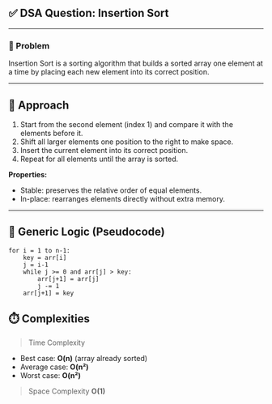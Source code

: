 ## ✅ DSA Question: Insertion Sort

---

### 🧠 Problem  

Insertion Sort is a sorting algorithm that builds a sorted array one element at a time by placing each new element into its correct position.

---

## 🧭 Approach

1. Start from the second element (index 1) and compare it with the elements before it.  
2. Shift all larger elements one position to the right to make space.  
3. Insert the current element into its correct position.  
4. Repeat for all elements until the array is sorted.  

**Properties:**  
- Stable: preserves the relative order of equal elements.  
- In-place: rearranges elements directly without extra memory.  

---

## 🔁 Generic Logic (Pseudocode)
```text
for i = 1 to n-1:
    key = arr[i]
    j = i-1
    while j >= 0 and arr[j] > key:
        arr[j+1] = arr[j]
        j -= 1
    arr[j+1] = key
```

## ⏱️ Complexities
 > Time Complexity
* Best case: **O(n)** (array already sorted)
* Average case: **O(n²)**
* Worst case: **O(n²)**


> Space Complexity
**O(1)** 